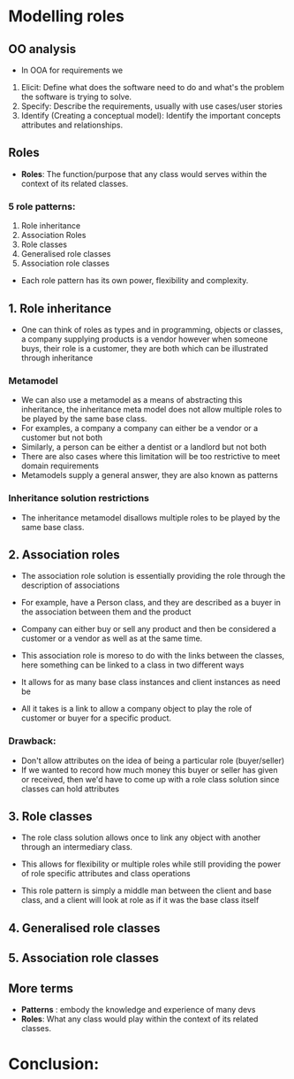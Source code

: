 # Modelling roles

## OO analysis 

- In OOA for requirements we
1. Elicit: Define what does the software need to do and what's the problem the software is trying to solve.
2. Specify: Describe the requirements, usually with use cases/user stories 
3. Identify (Creating a conceptual model): Identify the important concepts attributes and relationships. 

## Roles

- **Roles**: The function/purpose that any class would serves within the context of its related classes.
### 5 role patterns:

1. Role inheritance
2. Association Roles
3. Role classes
4. Generalised role classes
5. Association role classes
- Each role pattern has its own power, flexibility and complexity.

## 1. Role inheritance
- One can think of roles as types and in programming, objects or classes, a company supplying products is a vendor however when someone buys, their role is a customer, they are both which can  be illustrated through inheritance

### Metamodel

- We can also use a metamodel as a means of abstracting this inheritance, the inheritance
  meta model does not allow multiple roles to be played by the same base class.
- For examples, a company a company can either be a vendor or a customer but not both 
- Similarly, a person can be either a dentist or a landlord but not both
- There are also cases where this limitation will be too restrictive to meet domain requirements
- Metamodels supply a general answer, they are also known as patterns

### Inheritance solution restrictions 
- The inheritance metamodel disallows multiple roles to be played by the same base class.

## 2. Association roles

- The association role solution is essentially providing the role through the description of associations
- For example, have a Person class, and they are described as a buyer in the association between them and the product

- Company can either buy or sell any product and then be considered a customer
  or a vendor as well as at the same time. 

- This association role is moreso to do with the links between the classes, 
  here something can be linked to a class in two different ways

- It allows for as many base class instances and client instances as need be

- All it takes is a link to allow a company object to play the role of customer 
 or buyer for a specific product.

### Drawback:

- Don't allow attributes on the idea of being a particular role (buyer/seller)
- If we wanted to record how much money this buyer or seller has given or received,
  then we'd have to come up with a role class solution since classes can hold 
  attributes

## 3. Role classes

- The role class solution allows once to link any object with another through an intermediary class. 

- This allows for flexibility or multiple roles while still providing the power of role specific attributes and class operations

- This role pattern is simply a middle man between the client and base class, and a client will look at role as if it was the base class itself

## 4. Generalised role classes 
## 5. Association role classes
## More terms


- **Patterns** : embody the knowledge and experience of many devs
- **Roles**: What any class would play within the context of its related classes.


# Conclusion:

